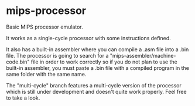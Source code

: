 # mips-processor
Basic MIPS processor emulator. 

It works as a single-cycle processor with some instructions defined.

It also has a built-in assembler where you can compile a .asm file into a .bin file. The processor is going to search for a "mips-assembler/machine-code.bin" file in order to work correctly so if you do not plan to use the built-in assembler, you must paste a .bin file with a compiled program in the same folder with the same name.

The "multi-cycle" branch features a multi-cycle version of the processor which is still under development and doesn't quite work properly. Feel free to take a look.
